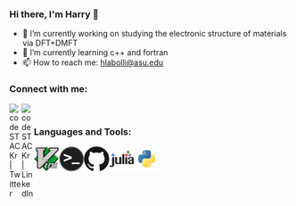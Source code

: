 ### Hi there, I'm Harry 👋

- 🔭 I’m currently working on studying the electronic structure of materials via DFT+DMFT
- 🌱 I’m currently learning c++ and fortran
- 📫 How to reach me: hlabolli@asu.edu

### Connect with me:

[<img align="left" alt="codeSTACKr | Twitter" width="22px" src="https://cdn.jsdelivr.net/npm/simple-icons@v3/icons/twitter.svg" />][twitter]
[<img align="left" alt="codeSTACKr | LinkedIn" width="22px" src="https://cdn.jsdelivr.net/npm/simple-icons@v3/icons/linkedin.svg" />][linkedin]

<br />

### Languages and Tools:

<img align="left" alt="Vim" width="45px" src="https://raw.githubusercontent.com/github/explore/78df643247d429f6cc873026c0622819ad797942/topics/vim/vim.png" />
<img align="left" alt="Terminal" width="45px" src="https://raw.githubusercontent.com/github/explore/80688e429a7d4ef2fca1e82350fe8e3517d3494d/topics/terminal/terminal.png" />
<img align="left" alt="GitHub" width="45px" src="https://raw.githubusercontent.com/github/explore/78df643247d429f6cc873026c0622819ad797942/topics/github/github.png" />
<img align="left" alt="Julia" width="45px" src="https://raw.githubusercontent.com/github/explore/78df643247d429f6cc873026c0622819ad797942/topics/julia/julia.png" />
<img align="left" alt="Python" width="45px" src="https://raw.githubusercontent.com/github/explore/78df643247d429f6cc873026c0622819ad797942/topics/python/python.png" />

<br />


[twitter]: https://twitter.com/harrylabollita
[linkedin]: https://www.linkedin.com/in/harrison-labollita-5273b014a/
